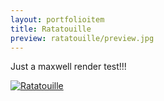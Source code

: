 ```yaml
---
layout: portfolioitem
title: Ratatouille
preview: ratatouille/preview.jpg
---
```


Just a maxwell render test!!!

<!--more-->

<a href="{{ site.baseurl }}/assets/portfolio/ratatoouille/ratatoouille.jpg"><img src="{{ site.baseurl }}/assets/portfolio/ratatouille/ratatouille.jpg" alt="Ratatouille" style="width: auto;"/>